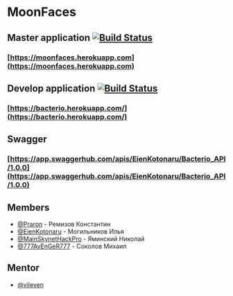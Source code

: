 # MoonFaces


## Master application [![Build Status](https://travis-ci.org/frontend-park-mail-ru/2017_2_MoonFaces.svg?branch=master)](https://travis-ci.org/frontend-park-mail-ru/2017_2_MoonFaces)
### [https://moonfaces.herokuapp.com](https://moonfaces.herokuapp.com)

## Develop application [![Build Status](https://travis-ci.org/frontend-park-mail-ru/2017_2_MoonFaces.svg?branch=develop)](https://travis-ci.org/frontend-park-mail-ru/2017_2_MoonFaces)
### [https://bacterio.herokuapp.com/](https://bacterio.herokuapp.com/)

## Swagger
### [https://app.swaggerhub.com/apis/EienKotonaru/Bacterio_API/1.0.0](https://app.swaggerhub.com/apis/EienKotonaru/Bacterio_API/1.0.0)

## Members
* [@Praron](https://github.com/Praron) - Ремизов Константин
* [@EienKotonaru](https://github.com/EienKotonaru) - Могильников Илья
* [@MainSkynetHackPro](https://github.com/MainSkynetHackPro) - Яминский Николай
* [@777AvEnGeR777](https://github.com/777AvEnGeR777) - Соколов Михаил

## Mentor

* [@vileven](https://github.com/vileven)
